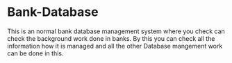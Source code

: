 # Bank-Database
This is an normal bank database management system where you check can check the background work done in banks.
By this you can check all the information how it is managed and all the other Database mangement work can be done in this.
